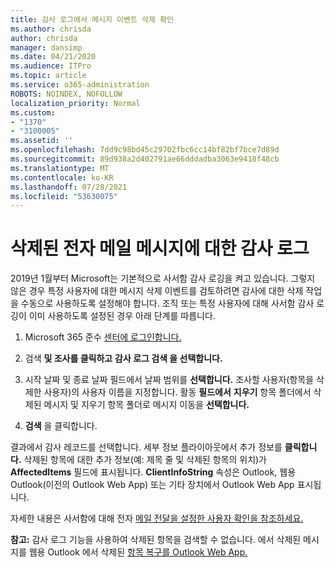 ```yaml
---
title: 감사 로그에서 메시지 이벤트 삭제 확인
ms.author: chrisda
author: chrisda
manager: dansimp
ms.date: 04/21/2020
ms.audience: ITPro
ms.topic: article
ms.service: o365-administration
ROBOTS: NOINDEX, NOFOLLOW
localization_priority: Normal
ms.custom:
- "1370"
- "3100005"
ms.assetid: ''
ms.openlocfilehash: 7dd9c98bd45c29702fbc6cc14bf82bf7bce7d89d
ms.sourcegitcommit: 89d938a2d402791ae66dddadba3063e9418f48cb
ms.translationtype: MT
ms.contentlocale: ko-KR
ms.lasthandoff: 07/28/2021
ms.locfileid: "53630075"
---
```

# <a name="audit-logs-for-deleted-email-messages"></a>삭제된 전자 메일 메시지에 대한 감사 로그

2019년 1월부터 Microsoft는 기본적으로 사서함 감사 로깅을 켜고 있습니다. 그렇지 않은 경우 특정 사용자에 대한 메시지 삭제 이벤트를 검토하려면 감사에 대한 삭제 작업을 수동으로 사용하도록 설정해야 합니다. 조직 또는 특정 사용자에 대해 사서함 감사 로깅이 이미 사용하도록 설정된 경우 아래 단계를 따릅니다.

1. Microsoft 365 준수 [센터에 로그인합니다.](https://protection.office.com/)

2. 검색 **및 조사를 클릭하고** **감사 로그 검색 을 선택합니다.**

3. 시작 날짜 및  종료 날짜 필드에서 날짜 범위를 **선택합니다.** 조사할 사용자(항목을 삭제한 사용자)의 사용자 이름을 지정합니다. 활동 **필드에서** **지우기** 항목 폴더에서 삭제된 메시지 및 지우기 항목 폴더로 메시지 이동을 **선택합니다.**

4. **검색** 을 클릭합니다.

결과에서 감사 레코드를 선택합니다. 세부 정보 플라이아웃에서 추가 정보를 **클릭합니다.** 삭제된 항목에 대한 추가 정보(예: 제목 줄 및 삭제된 항목의 위치)가 **AffectedItems** 필드에 표시됩니다. **ClientInfoString** 속성은 Outlook, 웹용 Outlook(이전의 Outlook Web App) 또는 기타 장치에서 Outlook Web App 표시됩니다.

자세한 내용은 사서함에 대해 전자 [메일 전달을 설정한 사용자 확인을 참조하세요.](/microsoft-365/compliance/auditing-troubleshooting-scenarios#determine-if-a-user-deleted-email-items)

**참고:** 감사 로그 기능을 사용하여 삭제된 항목을 검색할 수 없습니다. 에서 삭제된 메시지를 웹용 Outlook 에서 삭제된 [항목 복구를 Outlook Web App.](https://support.office.com/article/C3D8FC15-EEEF-4F1C-81DF-E27964B7EDD4)
